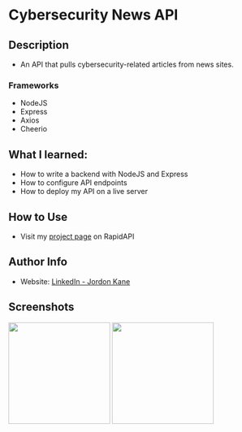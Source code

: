 # Cybersecurity News API
## Description
- An API that pulls cybersecurity-related articles from news sites.
### Frameworks
- NodeJS
- Express
- Axios
- Cheerio
## What I learned:
- How to write a backend with NodeJS and Express
- How to configure API endpoints
- How to deploy my API on a live server
## How to Use
- Visit my [project page](https://rapidapi.com/kanejord99/api/cybersecurity-news/) on RapidAPI
## Author Info
- Website: [LinkedIn - Jordon Kane](https://www.linkedin.com/in/jordonkane/)
## Screenshots
<img src="https://user-images.githubusercontent.com/55868384/202270619-d4974ce2-8631-4312-91bf-47d56b841126.jpg" width="200" height="200">
<img src="https://user-images.githubusercontent.com/55868384/202270632-0e8eff4c-43e3-48f2-9c8a-492881e9b8ad.jpg" width="200" height="200">
